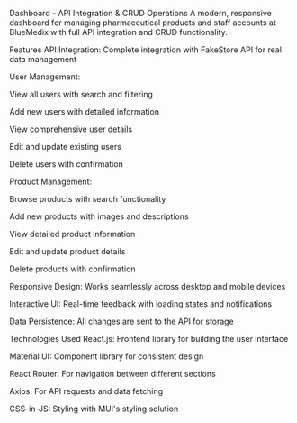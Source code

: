 Dashboard - API Integration & CRUD Operations
A modern, responsive dashboard for managing pharmaceutical products and staff accounts at BlueMedix with full API integration and CRUD functionality.

Features
API Integration: Complete integration with FakeStore API for real data management

User Management:

View all users with search and filtering

Add new users with detailed information

View comprehensive user details

Edit and update existing users

Delete users with confirmation

Product Management:

Browse products with search functionality

Add new products with images and descriptions

View detailed product information

Edit and update product details

Delete products with confirmation

Responsive Design: Works seamlessly across desktop and mobile devices

Interactive UI: Real-time feedback with loading states and notifications

Data Persistence: All changes are sent to the API for storage

Technologies Used
React.js: Frontend library for building the user interface

Material UI: Component library for consistent design

React Router: For navigation between different sections

Axios: For API requests and data fetching

CSS-in-JS: Styling with MUI's styling solution
